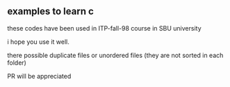 ## examples to learn  c 

these codes have been used in ITP-fall-98 course in SBU university 

i hope you use it well.

there possible duplicate files or unordered files (they are not sorted in each folder)

PR will be appreciated
